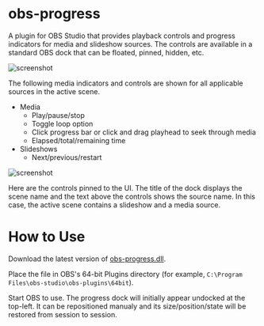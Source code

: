 ﻿# obs-progress

A plugin for OBS Studio that provides playback controls and progress indicators for media and slideshow sources. The controls are available in a standard OBS dock that can be floated, pinned, hidden, etc.

![screenshot](https://i.imgur.com/CTxWdmG.png)

The following media indicators and controls are shown for all applicable sources in the active scene.
- Media
  - Play/pause/stop
  - Toggle loop option
  - Click progress bar or click and drag playhead to seek through media
  - Elapsed/total/remaining time
- Slideshows
  - Next/previous/restart

![screenshot](https://i.imgur.com/y1iwCVY.png)

Here are the controls pinned to the UI. The title of the dock displays the scene name and the text above the controls shows the source name. In this case, the active scene contains a slideshow and a media source.

# How to Use

Download the latest version of [obs-progress.dll](https://github.com/micahmo/obs-progress/releases/download/latest/obs-progress.dll).

Place the file in OBS's 64-bit Plugins directory (for example, `C:\Program Files\obs-studio\obs-plugins\64bit`).

Start OBS to use. The progress dock will initially appear undocked at the top-left. It can be repositioned manualy and its size/position/state will be restored from session to session.
